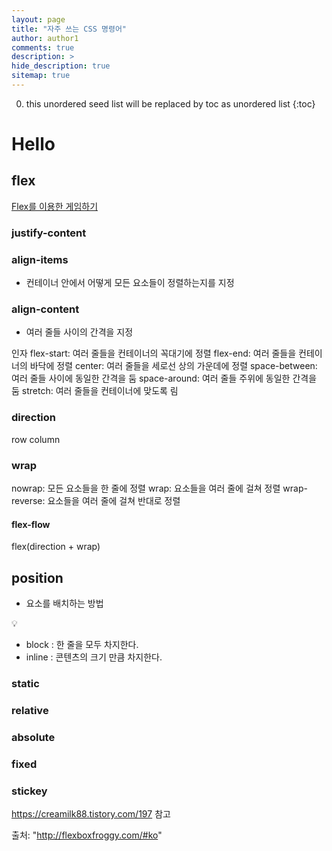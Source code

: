 ```yaml
---
layout: page
title: "자주 쓰는 CSS 명령어"
author: author1
comments: true
description: >
hide_description: true
sitemap: true
---
```


0. this unordered seed list will be replaced by toc as unordered list 
{:toc}

# Hello

## flex

<a href="http://flexboxfroggy.com/#ko">Flex를 이용한 게임하기</a>


### justify-content

### align-items
- 컨테이너 안에서 어떻게 모든 요소들이 정렬하는지를 지정
### align-content
- 여러 줄들 사이의 간격을 지정

인자
flex-start: 여러 줄들을 컨테이너의 꼭대기에 정렬
flex-end: 여러 줄들을 컨테이너의 바닥에 정렬
center: 여러 줄들을 세로선 상의 가운데에 정렬
space-between: 여러 줄들 사이에 동일한 간격을 둠
space-around: 여러 줄들 주위에 동일한 간격을 둠
stretch: 여러 줄들을 컨테이너에 맞도록 림

### direction
row
column

### wrap
nowrap: 모든 요소들을 한 줄에 정렬
wrap: 요소들을 여러 줄에 걸쳐 정렬
wrap-reverse: 요소들을 여러 줄에 걸쳐 반대로 정렬


#### flex-flow
flex(direction + wrap)

## position
- 요소를 배치하는 방법

💡
- block : 한 줄을 모두 차지한다.
- inline : 콘텐츠의 크기 만큼 차지한다.


### static
### relative
### absolute
### fixed
### stickey

https://creamilk88.tistory.com/197 참고

출처: "http://flexboxfroggy.com/#ko"